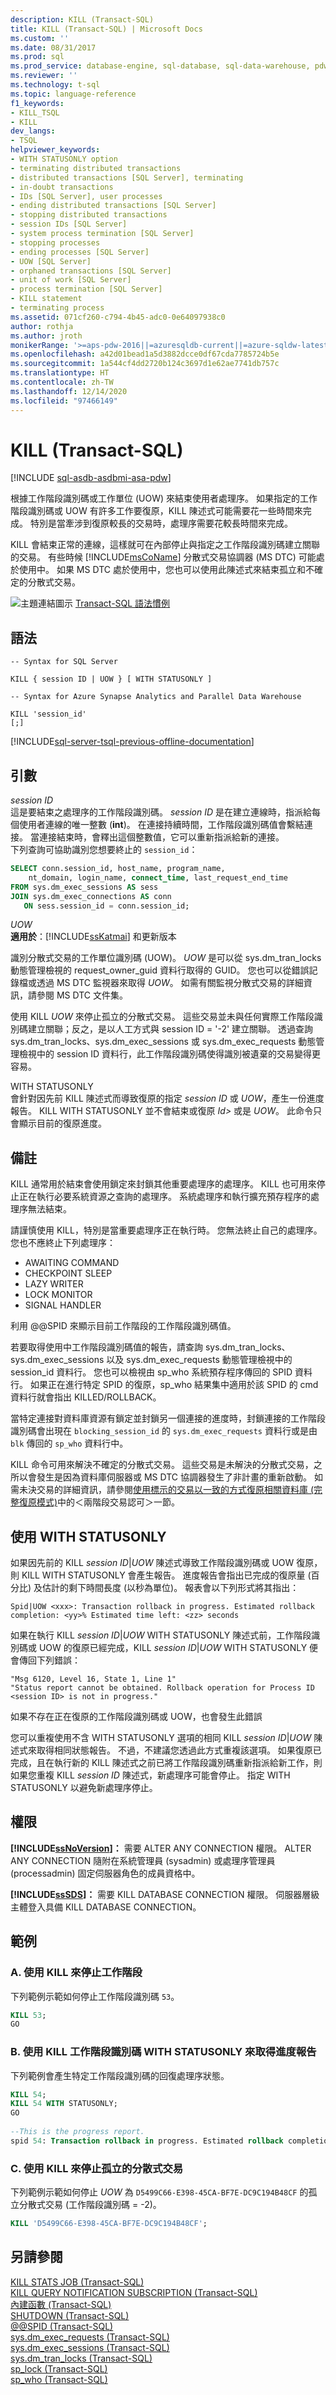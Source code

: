 ```yaml
---
description: KILL (Transact-SQL)
title: KILL (Transact-SQL) | Microsoft Docs
ms.custom: ''
ms.date: 08/31/2017
ms.prod: sql
ms.prod_service: database-engine, sql-database, sql-data-warehouse, pdw
ms.reviewer: ''
ms.technology: t-sql
ms.topic: language-reference
f1_keywords:
- KILL_TSQL
- KILL
dev_langs:
- TSQL
helpviewer_keywords:
- WITH STATUSONLY option
- terminating distributed transactions
- distributed transactions [SQL Server], terminating
- in-doubt transactions
- IDs [SQL Server], user processes
- ending distributed transactions [SQL Server]
- stopping distributed transactions
- session IDs [SQL Server]
- system process termination [SQL Server]
- stopping processes
- ending processes [SQL Server]
- UOW [SQL Server]
- orphaned transactions [SQL Server]
- unit of work [SQL Server]
- process termination [SQL Server]
- KILL statement
- terminating process
ms.assetid: 071cf260-c794-4b45-adc0-0e64097938c0
author: rothja
ms.author: jroth
monikerRange: '>=aps-pdw-2016||=azuresqldb-current||=azure-sqldw-latest||>=sql-server-2016||>=sql-server-linux-2017||=azuresqldb-mi-current'
ms.openlocfilehash: a42d01bead1a5d3882dcce0df67cda7785724b5e
ms.sourcegitcommit: 1a544cf4dd2720b124c3697d1e62ae7741db757c
ms.translationtype: HT
ms.contentlocale: zh-TW
ms.lasthandoff: 12/14/2020
ms.locfileid: "97466149"
---
```

# <a name="kill-transact-sql"></a>KILL (Transact-SQL)
[!INCLUDE [sql-asdb-asdbmi-asa-pdw](../../includes/applies-to-version/sql-asdb-asdbmi-asa-pdw.md)]

根據工作階段識別碼或工作單位 (UOW) 來結束使用者處理序。 如果指定的工作階段識別碼或 UOW 有許多工作要復原，KILL 陳述式可能需要花一些時間來完成。 特別是當牽涉到復原較長的交易時，處理序需要花較長時間來完成。  
  
KILL 會結束正常的連線，這樣就可在內部停止與指定之工作階段識別碼建立關聯的交易。 有些時候 [!INCLUDE[msCoName](../../includes/msconame-md.md)] 分散式交易協調器 (MS DTC) 可能處於使用中。 如果 MS DTC 處於使用中，您也可以使用此陳述式來結束孤立和不確定的分散式交易。  
  
![主題連結圖示](../../database-engine/configure-windows/media/topic-link.gif "主題連結圖示") [Transact-SQL 語法慣例](../../t-sql/language-elements/transact-sql-syntax-conventions-transact-sql.md)  
  
## <a name="syntax"></a>語法  
  
```syntaxsql  
-- Syntax for SQL Server  
  
KILL { session ID | UOW } [ WITH STATUSONLY ]   
```  
  
```syntaxsql  
-- Syntax for Azure Synapse Analytics and Parallel Data Warehouse  
  
KILL 'session_id'  
[;]   
```  
  
[!INCLUDE[sql-server-tsql-previous-offline-documentation](../../includes/sql-server-tsql-previous-offline-documentation.md)]

## <a name="arguments"></a>引數
_session ID_  
這是要結束之處理序的工作階段識別碼。 _session ID_ 是在建立連線時，指派給每個使用者連線的唯一整數 (**int**)。 在連接持續時間，工作階段識別碼值會繫結連接。 當連接結束時，會釋出這個整數值，它可以重新指派給新的連接。  
下列查詢可協助識別您想要終止的 `session_id`：  
 ```sql  
 SELECT conn.session_id, host_name, program_name,
     nt_domain, login_name, connect_time, last_request_end_time 
FROM sys.dm_exec_sessions AS sess
JOIN sys.dm_exec_connections AS conn
    ON sess.session_id = conn.session_id;
```  
  
_UOW_  
**適用於**：[!INCLUDE[ssKatmai](../../includes/sskatmai-md.md)] 和更新版本
  
識別分散式交易的工作單位識別碼 (UOW)。 _UOW_ 是可以從 sys.dm_tran_locks 動態管理檢視的 request_owner_guid 資料行取得的 GUID。 您也可以從錯誤記錄檔或透過 MS DTC 監視器來取得 _UOW_。 如需有關監視分散式交易的詳細資訊，請參閱 MS DTC 文件集。  
  
使用 KILL _UOW_ 來停止孤立的分散式交易。 這些交易並未與任何實際工作階段識別碼建立關聯；反之，是以人工方式與 session ID = '-2' 建立關聯。 透過查詢 sys.dm_tran_locks、sys.dm_exec_sessions 或 sys.dm_exec_requests 動態管理檢視中的 session ID 資料行，此工作階段識別碼使得識別被遺棄的交易變得更容易。  
  
WITH STATUSONLY  
會針對因先前 KILL 陳述式而導致復原的指定 _session ID_ 或 _UOW_，產生一份進度報告。 KILL WITH STATUSONLY 並不會結束或復原 _Id>_ 或是 _UOW_。 此命令只會顯示目前的復原進度。  
  
## <a name="remarks"></a>備註  
KILL 通常用於結束會使用鎖定來封鎖其他重要處理序的處理序。 KILL 也可用來停止正在執行必要系統資源之查詢的處理序。 系統處理序和執行擴充預存程序的處理序無法結束。  
  
請謹慎使用 KILL，特別是當重要處理序正在執行時。 您無法終止自己的處理序。 您也不應終止下列處理序：  
  
-   AWAITING COMMAND  
-   CHECKPOINT SLEEP  
-   LAZY WRITER  
-   LOCK MONITOR  
-   SIGNAL HANDLER  
  
利用 @@SPID 來顯示目前工作階段的工作階段識別碼值。  
  
若要取得使用中工作階段識別碼值的報告，請查詢 sys.dm_tran_locks、sys.dm_exec_sessions 以及 sys.dm_exec_requests 動態管理檢視中的 session_id 資料行。 您也可以檢視由 sp_who 系統預存程序傳回的 SPID 資料行。 如果正在進行特定 SPID 的復原，sp_who 結果集中適用於該 SPID 的 cmd 資料行就會指出 KILLED/ROLLBACK。  
  
當特定連接對資料庫資源有鎖定並封鎖另一個連接的進度時，封鎖連接的工作階段識別碼會出現在 `blocking_session_id` 的 `sys.dm_exec_requests` 資料行或是由 `blk` 傳回的 `sp_who` 資料行中。  
  
KILL 命令可用來解決不確定的分散式交易。 這些交易是未解決的分散式交易，之所以會發生是因為資料庫伺服器或 MS DTC 協調器發生了非計畫的重新啟動。 如需未決交易的詳細資訊，請參閱[使用標示的交易以一致的方式復原相關資料庫 &#40;完整復原模式&#41;](../../relational-databases/backup-restore/use-marked-transactions-to-recover-related-databases-consistently.md)中的＜兩階段交易認可＞一節。  
  
## <a name="using-with-statusonly"></a>使用 WITH STATUSONLY  
如果因先前的 KILL _session ID_|_UOW_ 陳述式導致工作階段識別碼或 UOW 復原，則 KILL WITH STATUSONLY 會產生報告。 進度報告會指出已完成的復原量 (百分比) 及估計的剩下時間長度 (以秒為單位)。 報表會以下列形式將其指出：  
  
`Spid|UOW <xxx>: Transaction rollback in progress. Estimated rollback completion: <yy>% Estimated time left: <zz> seconds`  
  
如果在執行 KILL _session ID_|_UOW_ WITH STATUSONLY 陳述式前，工作階段識別碼或 UOW 的復原已經完成，KILL _session ID_|_UOW_ WITH STATUSONLY 便會傳回下列錯誤：  
  
```
"Msg 6120, Level 16, State 1, Line 1"  
"Status report cannot be obtained. Rollback operation for Process ID <session ID> is not in progress."
```  
如果不存在正在復原的工作階段識別碼或 UOW，也會發生此錯誤


您可以重複使用不含 WITH STATUSONLY 選項的相同 KILL _session ID_|_UOW_ 陳述式來取得相同狀態報告。 不過，不建議您透過此方式重複該選項。 如果復原已完成，且在執行新的 KILL 陳述式之前已將工作階段識別碼重新指派給新工作，則如果您重複 KILL _session ID_ 陳述式，新處理序可能會停止。 指定 WITH STATUSONLY 以避免新處理序停止。  
  
## <a name="permissions"></a>權限  
**[!INCLUDE[ssNoVersion](../../includes/ssnoversion-md.md)]：** 需要 ALTER ANY CONNECTION 權限。 ALTER ANY CONNECTION 隨附在系統管理員 (sysadmin) 或處理序管理員 (processadmin) 固定伺服器角色的成員資格中。  
  
**[!INCLUDE[ssSDS](../../includes/sssds-md.md)]：** 需要 KILL DATABASE CONNECTION 權限。 伺服器層級主體登入具備 KILL DATABASE CONNECTION。  
  
## <a name="examples"></a>範例  
  
### <a name="a-using-kill-to-stop-a-session"></a>A. 使用 KILL 來停止工作階段  
 下列範例示範如何停止工作階段識別碼 `53`。  
  
```sql  
KILL 53;  
GO  
```  
  
### <a name="b-using-kill-session-id-with-statusonly-to-obtain-a-progress-report"></a>B. 使用 KILL 工作階段識別碼 WITH STATUSONLY 來取得進度報告  
下列範例會產生特定工作階段識別碼的回復處理序狀態。  
  
```sql  
KILL 54;  
KILL 54 WITH STATUSONLY;  
GO  
  
--This is the progress report.  
spid 54: Transaction rollback in progress. Estimated rollback completion: 80% Estimated time left: 10 seconds.  
```  
  
### <a name="c-using-kill-to-stop-an-orphaned-distributed-transaction"></a>C. 使用 KILL 來停止孤立的分散式交易  
下列範例示範如何停止 *UOW* 為 `D5499C66-E398-45CA-BF7E-DC9C194B48CF` 的孤立分散式交易 (工作階段識別碼 = -2)。  
  
```sql  
KILL 'D5499C66-E398-45CA-BF7E-DC9C194B48CF';  
```  

  
## <a name="see-also"></a>另請參閱  
[KILL STATS JOB &#40;Transact-SQL&#41;](../../t-sql/language-elements/kill-stats-job-transact-sql.md)   
[KILL QUERY NOTIFICATION SUBSCRIPTION &#40;Transact-SQL&#41;](../../t-sql/language-elements/kill-query-notification-subscription-transact-sql.md)   
[內建函數 &#40;Transact-SQL&#41;](~/t-sql/functions/functions.md)   
[SHUTDOWN &#40;Transact-SQL&#41;](../../t-sql/language-elements/shutdown-transact-sql.md)   
[@@SPID &#40;Transact-SQL&#41;](../../t-sql/functions/spid-transact-sql.md)   
[sys.dm_exec_requests &#40;Transact-SQL&#41;](../../relational-databases/system-dynamic-management-views/sys-dm-exec-requests-transact-sql.md)   
[sys.dm_exec_sessions &#40;Transact-SQL&#41;](../../relational-databases/system-dynamic-management-views/sys-dm-exec-sessions-transact-sql.md)   
[sys.dm_tran_locks &#40;Transact-SQL&#41;](../../relational-databases/system-dynamic-management-views/sys-dm-tran-locks-transact-sql.md)   
[sp_lock &#40;Transact-SQL&#41;](../../relational-databases/system-stored-procedures/sp-lock-transact-sql.md)   
[sp_who &#40;Transact-SQL&#41;](../../relational-databases/system-stored-procedures/sp-who-transact-sql.md)  
  
  
